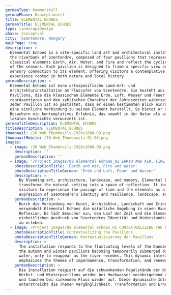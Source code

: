 ```yaml
---
germanType: Kommerziell
germanPhase: Konzeptionell
title: ELEMENTAL ECHOES
germanTitle: ELEMENTAL ECHOES
type: landscapeDesign
phase: Conceptual
city: 'Szentendre, Hungary'
mainPage: true
description: >
  Elemental Echoes is a site-specific land art and architectural installation on
  the riverbank of Szentendre, composed of four pavilions that represent the
  classical elements Earth, Air, Water, and Fire and reflect the cyclical nature
  of the seasons. Each pavilion is designed to frame a specific view and evoke a
  sensory connection to its element, offering visitors a contemplative
  experience rooted in both nature and local history.
germanDescription: >
  Elemental Echoes ist eine ortsspezifische Land-Art- und
  Architekturinstallation am Flussufer von Szentendre. Sie besteht aus vier
  Pavillons, die die klassischen Elemente Erde, Luft, Wasser und Feuer
  repräsentieren und den zyklischen Charakter der Jahreszeiten widerspiegeln.
  Jeder Pavillon ist so gestaltet, dass er einen bestimmten Blick einrahmt und
  eine sinnliche Verbindung zu seinem Element herstellt. So bietet er den
  Besuchern ein kontemplatives Erlebnis, das sowohl in der Natur als auch in der
  lokalen Geschichte verwurzelt ist.
germanTitleDescription: ELEMENTAL ECHOES
titleDescription: ELEMENTAL ECHOES
thumbnail: /20 Web_Thumbnails-1920x1080-09.png
thumbnailMobile: /10 Web_Thumbnails-01-08.png
images:
  - image: /20 Web_Thumbnails-1920x1080-09.png
    description: ''
    germanDescription: ''
  - image: '/Project Images/08 elemental echoes_02 EARTH AND AIR, FIRE AND WATER.png'
    photoDescriptionTitle: 'Earth and Air, Fire and Water'
    photoDescriptionTitleGerman: 'Erde und Luft, Feuer und Wasser'
    description: >
      By blending art, architecture, landscape, and memory, Elemental Echoes
      transforms the natural setting into a space of reflection. It invites
      visitors to experience the passage of time and the elements as a unified
      expression of Szentendre’s identity and resilience, landscape, and memory.
    germanDescription: >
      Durch die Verbindung von Kunst, Architektur, Landschaft und Erinnerung
      verwandelt Elemental Echoes die natürliche Umgebung in einen Raum der
      Reflexion. Es lädt Besucher ein, den Lauf der Zeit und die Elemente als
      einheitlichen Ausdruck von Szentendres Identität und Widerstandsfähigkeit
      zu erleben.
  - image: /Project Images/08 elemental echoes_01 CONTEXTUALIZING THE PAVILIONS.png
    photoDescriptionTitle: Contextualizing the Pavilions
    photoDescriptionTitleGerman: Kontextualisierung der Pavillons
    description: >
      The installation responds to the fluctuating levels of the Danube, with
      the autumn and winter pavilions becoming temporarily submerged during high
      water, only to reappear as the river recedes. This dynamic interaction
      emphasizes the themes of impermanence, transformation, and renewal.
    germanDescription: >
      Die Installation reagiert auf die schwankenden Pegelstände der Donau. Die
      Herbst- und Winterpavillons werden bei Hochwasser vorübergehend überflutet
      und tauchen bei sinkendem Fluss wieder auf. Diese dynamische Interaktion
      unterstreicht die Themen Vergänglichkeit, Transformation und Erneuerung.
---
```


